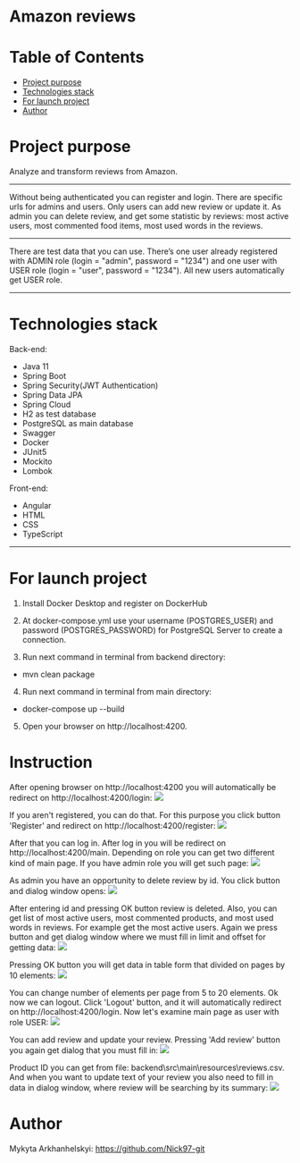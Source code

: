 # Amazon reviews
# Table of Contents
* [Project purpose](#purpose)
* [Technologies stack](#stack)
* [For launch project](#for-launch)
* [Author](#author)

# <a name="purpose"></a>Project purpose
Analyze and transform reviews from Amazon.
<hr>
Without being authenticated you can register and login. There are specific urls for admins and users.
Only users can add new review or update it.
As admin you can delete review, and get some statistic by reviews: most active users, most commented food items, most used words in the reviews.
<hr>
There are test data that you can use.
There’s one user already registered with ADMIN role (login = "admin", password = "1234") and
one user with USER role (login = "user", password = "1234"). All new users automatically get USER role.
<hr>

# <a name="stack"></a>Technologies stack
Back-end:
* Java 11
* Spring Boot
* Spring Security(JWT Authentication)
* Spring Data JPA
* Spring Cloud
* H2 as test database
* PostgreSQL as main database
* Swagger
* Docker
* JUnit5
* Mockito 
* Lombok

Front-end:
* Angular
* HTML
* CSS
* TypeScript
<hr>

# <a name="for-launch"></a>For launch project

1. Install Docker Desktop and register on DockerHub

2. At docker-compose.yml use your username (POSTGRES_USER) 
and password (POSTGRES_PASSWORD) for PostgreSQL Server to create a connection.

3. Run next command in terminal from backend directory:
* mvn clean package

4. Run next command in terminal from main directory: 
* docker-compose up --build

5. Open your browser on http://localhost:4200.   

# <a name="instruction"></a>Instruction
After opening browser on http://localhost:4200 you will automatically be redirect on http://localhost:4200/login:
![](images/login-page.png)

If you aren't registered, you can do that. For this purpose you click button 'Register' and redirect on http://localhost:4200/register: 
![](images/registration-page.png)

After that you can log in. After log in you will be redirect on http://localhost:4200/main. Depending on role you can get two different kind of main page. If you have admin role you will get such page: 
![](images/main-admin-page.png) 

As admin you have an opportunity to delete review by id. You click button and dialog window opens: 
![](images/delete-review-dialog.png) 

After entering id and pressing OK button review is deleted. Also, you can get list of most active users, most commented products, and most used words in reviews. For example get the most active users. Again we press button and get dialog window where we must fill in limit and offset for getting data:
![](images/params-dialog.png)

Pressing OK button you will get data in table form that divided on pages by 10 elements: 
![](images/table.png)

You can change number of elements per page from 5 to 20 elements. Ok now we can logout. Click 'Logout' button, and it will automatically redirect on http://localhost:4200/login. Now let's examine main page as user with role USER:
![](images/main-user-page.png)

You can add review and update your review. Pressing 'Add review' button you again get dialog that you must fill in: 
![](images/add-review-dialog.png)

Product ID you can get from file: backend\src\main\resources\reviews.csv.
And when you want to update text of your review you also need to fill in data in dialog window, where review will be searching by its summary:
![](images/update-review-dialog.png)   
  
# <a name="author"></a>Author

Mykyta Arkhanhelskyi: https://github.com/Nick97-git

